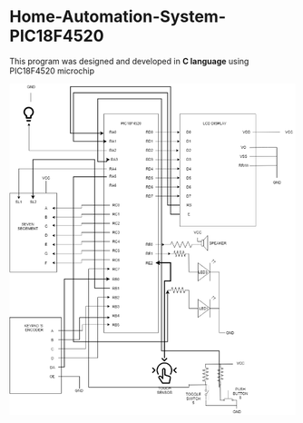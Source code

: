 # Home-Automation-System-PIC18F4520
This program was designed and developed in **C language** using PIC18F4520 microchip



![Schema Drawing](home_automation_schema_pinout.png)
